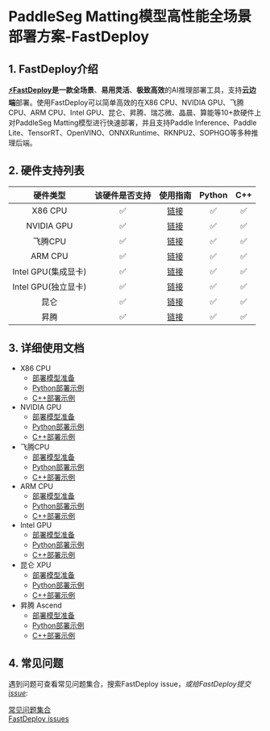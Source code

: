 # PaddleSeg Matting模型高性能全场景部署方案-FastDeploy  

## 1. FastDeploy介绍
**[⚡️FastDeploy](https://github.com/PaddlePaddle/FastDeploy)**是一款**全场景**、**易用灵活**、**极致高效**的AI推理部署工具，支持**云边端**部署。使用FastDeploy可以简单高效的在X86 CPU、NVIDIA GPU、飞腾CPU、ARM CPU、Intel GPU、昆仑、昇腾、瑞芯微、晶晨、算能等10+款硬件上对PaddleSeg Matting模型进行快速部署，并且支持Paddle Inference、Paddle Lite、TensorRT、OpenVINO、ONNXRuntime、RKNPU2、SOPHGO等多种推理后端。

## 2. 硬件支持列表

|硬件类型|该硬件是否支持|使用指南|Python|C++|  
|:---:|:---:|:---:|:---:|:---:|   
|X86 CPU|✅|[链接](cpu-gpu)|✅|✅|     
|NVIDIA GPU|✅|[链接](cpu-gpu)|✅|✅|     
|飞腾CPU|✅|[链接](cpu-gpu)|✅|✅|     
|ARM CPU|✅|[链接](cpu-gpu)|✅|✅|     
|Intel GPU(集成显卡)|✅|[链接](cpu-gpu)|✅|✅|     
|Intel GPU(独立显卡)|✅|[链接](cpu-gpu)|✅|✅|    
|昆仑|✅|[链接](kunlunxin)|✅|✅|     
|昇腾|✅|[链接](ascend)|✅|✅|     

## 3. 详细使用文档
- X86 CPU
  - [部署模型准备](cpu-gpu)  
  - [Python部署示例](cpu-gpu/python/) 
  - [C++部署示例](cpu-gpu/cpp/)
- NVIDIA GPU
  - [部署模型准备](cpu-gpu)  
  - [Python部署示例](cpu-gpu/python/) 
  - [C++部署示例](cpu-gpu/cpp/)
- 飞腾CPU
  - [部署模型准备](cpu-gpu)  
  - [Python部署示例](cpu-gpu/python/) 
  - [C++部署示例](cpu-gpu/cpp/)
- ARM CPU
  - [部署模型准备](cpu-gpu)  
  - [Python部署示例](cpu-gpu/python/) 
  - [C++部署示例](cpu-gpu/cpp/)  
- Intel GPU
  - [部署模型准备](cpu-gpu)  
  - [Python部署示例](cpu-gpu/python/) 
  - [C++部署示例](cpu-gpu/cpp/)
- 昆仑 XPU
  - [部署模型准备](kunlunxin)  
  - [Python部署示例](kunlunxin/README.md) 
  - [C++部署示例](kunlunxin/README.md)
- 昇腾 Ascend
  - [部署模型准备](ascend)  
  - [Python部署示例](ascend/README.md) 
  - [C++部署示例](ascend/README.md)

## 4. 常见问题

遇到问题可查看常见问题集合，搜索FastDeploy issue，*或给FastDeploy提交[issue](https://github.com/PaddlePaddle/FastDeploy/issues)*:

[常见问题集合](https://github.com/PaddlePaddle/FastDeploy/tree/develop/docs/cn/faq)  
[FastDeploy issues](https://github.com/PaddlePaddle/FastDeploy/issues)  
